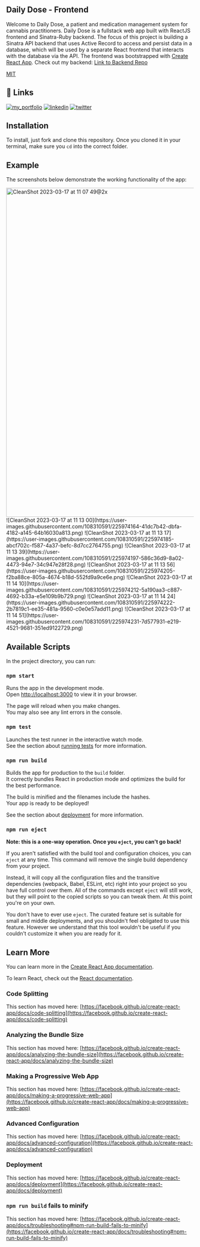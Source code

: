 ## Daily Dose - Frontend

Welcome to Daily Dose, a patient and medication management system for cannabis practitioners. Daily Dose is a fullstack web app built with ReactJS frontend and Sinatra-Ruby backend. The focus of this project is building a Sinatra API backend that uses Active Record to access and persist data in a database, which will be used by a separate React frontend that interacts with the database via the API. The frontend was bootstrapped with [Create React App](https://github.com/facebook/create-react-app). Check out my backend: [Link to Backend Repo](https://github.com/minchulan/phase-3-sinatra-react-project)

[MIT](https://choosealicense.com/licenses/mit/)

## 🔗 Links

[![my_portfolio](https://img.shields.io/badge/my_portfolio-000?style=for-the-badge&logo=ko-fi&logoColor=white)](https://github.com/minchulan)
[![linkedin](https://img.shields.io/badge/linkedin-0A66C2?style=for-the-badge&logo=linkedin&logoColor=white)](https://www.linkedin.com/in/minchulan/)
[![twitter](https://img.shields.io/badge/twitter-1DA1F2?style=for-the-badge&logo=twitter&logoColor=white)](https://twitter.com/itsminchul)

## Installation

To install, just fork and clone this repository. Once you cloned it in your terminal, make sure you `cd` into the correct folder.

## Example

The screenshots below demonstrate the working functionality of the app:


<img width="882" alt="CleanShot 2023-03-17 at 11 07 49@2x" src="https://user-images.githubusercontent.com/108310591/225974092-4424ebf7-6fd7-41be-bb1a-b5f1a626c1b8.png">
![CleanShot 2023-03-17 at 11 13 00](https://user-images.githubusercontent.com/108310591/225974164-41dc7b42-dbfa-4182-a145-64b16030a813.png)
![CleanShot 2023-03-17 at 11 13 17](https://user-images.githubusercontent.com/108310591/225974185-abcf702c-f587-4a37-befc-8d7cc2764755.png)
![CleanShot 2023-03-17 at 11 13 39](https://user-images.githubusercontent.com/108310591/225974197-586c36d9-8a02-4473-94e7-34c947e28f28.png)
![CleanShot 2023-03-17 at 11 13 56](https://user-images.githubusercontent.com/108310591/225974205-f2ba88ce-805a-4674-b18d-552fd9a9ce6e.png)
![CleanShot 2023-03-17 at 11 14 10](https://user-images.githubusercontent.com/108310591/225974212-5a190aa3-c887-4692-b33a-e5e109b9b729.png)
![CleanShot 2023-03-17 at 11 14 24](https://user-images.githubusercontent.com/108310591/225974222-2b7819c1-ee35-481a-9560-c0e0e57add11.png)
![CleanShot 2023-03-17 at 11 14 51](https://user-images.githubusercontent.com/108310591/225974231-7d577931-e219-4521-9681-351ed9122729.png)



## Available Scripts

In the project directory, you can run:

### `npm start`

Runs the app in the development mode.\
Open [http://localhost:3000](http://localhost:3000) to view it in your browser.

The page will reload when you make changes.\
You may also see any lint errors in the console.

### `npm test`

Launches the test runner in the interactive watch mode.\
See the section about [running tests](https://facebook.github.io/create-react-app/docs/running-tests) for more information.

### `npm run build`

Builds the app for production to the `build` folder.\
It correctly bundles React in production mode and optimizes the build for the best performance.

The build is minified and the filenames include the hashes.\
Your app is ready to be deployed!

See the section about [deployment](https://facebook.github.io/create-react-app/docs/deployment) for more information.

### `npm run eject`

**Note: this is a one-way operation. Once you `eject`, you can't go back!**

If you aren't satisfied with the build tool and configuration choices, you can `eject` at any time. This command will remove the single build dependency from your project.

Instead, it will copy all the configuration files and the transitive dependencies (webpack, Babel, ESLint, etc) right into your project so you have full control over them. All of the commands except `eject` will still work, but they will point to the copied scripts so you can tweak them. At this point you're on your own.

You don't have to ever use `eject`. The curated feature set is suitable for small and middle deployments, and you shouldn't feel obligated to use this feature. However we understand that this tool wouldn't be useful if you couldn't customize it when you are ready for it.

## Learn More

You can learn more in the [Create React App documentation](https://facebook.github.io/create-react-app/docs/getting-started).

To learn React, check out the [React documentation](https://reactjs.org/).

### Code Splitting

This section has moved here: [https://facebook.github.io/create-react-app/docs/code-splitting](https://facebook.github.io/create-react-app/docs/code-splitting)

### Analyzing the Bundle Size

This section has moved here: [https://facebook.github.io/create-react-app/docs/analyzing-the-bundle-size](https://facebook.github.io/create-react-app/docs/analyzing-the-bundle-size)

### Making a Progressive Web App

This section has moved here: [https://facebook.github.io/create-react-app/docs/making-a-progressive-web-app](https://facebook.github.io/create-react-app/docs/making-a-progressive-web-app)

### Advanced Configuration

This section has moved here: [https://facebook.github.io/create-react-app/docs/advanced-configuration](https://facebook.github.io/create-react-app/docs/advanced-configuration)

### Deployment

This section has moved here: [https://facebook.github.io/create-react-app/docs/deployment](https://facebook.github.io/create-react-app/docs/deployment)

### `npm run build` fails to minify

This section has moved here: [https://facebook.github.io/create-react-app/docs/troubleshooting#npm-run-build-fails-to-minify](https://facebook.github.io/create-react-app/docs/troubleshooting#npm-run-build-fails-to-minify)
